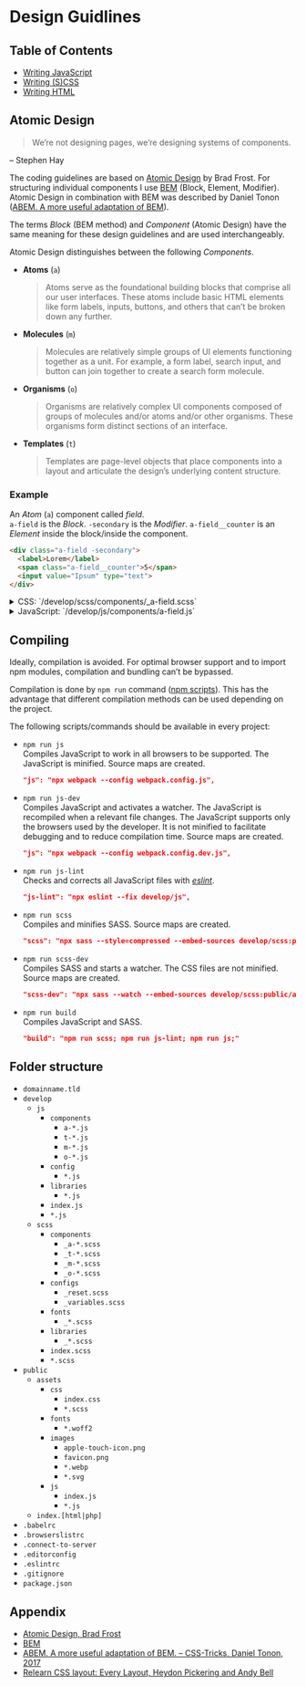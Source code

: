 # Design Guidlines

## Table of Contents

- [Writing JavaScript](js/README.md)
- [Writing (S)CSS](css/README.md)
- [Writing HTML](html/README.md)


## Atomic Design

> We’re not designing pages, we’re designing systems of components. 

– Stephen Hay

The coding guidelines are based on [Atomic Design](https://atomicdesign.bradfrost.com) by Brad Frost. For structuring individual components I use [BEM](https://getbem.com) (Block, Element, Modifier). Atomic Design in combination with BEM was described by Daniel Tonon ([ABEM. A more useful adaptation of BEM](https://css-tricks.com/abem-useful-adaptation-bem/)).

The terms *Block* (BEM method) and *Component* (Atomic Design) have the same meaning for these design guidelines and are used interchangeably.

Atomic Design distinguishes between the following *Components*.
- **Atoms** (`a`)
    > Atoms serve as the foundational building blocks that comprise all our user interfaces. These atoms include basic HTML elements like form labels, inputs, buttons, and others that can’t be broken down any further.
- **Molecules** (`m`) 
    > Molecules are relatively simple groups of UI elements functioning together as a unit. For example, a form label, search input, and button can join together to create a search form molecule.
- **Organisms** (`o`) 
    > Organisms are relatively complex UI components composed of groups of molecules and/or atoms and/or other organisms. These organisms form distinct sections of an interface.
- **Templates** (`t`)  
    > Templates are page-level objects that place components into a layout and articulate the design’s underlying content structure.

### Example

An *Atom* (`a`) component called *field*.  
`a-field` is the *Block*. `-secondary` is the *Modifier*. `a-field__counter` is an *Element* inside the block/inside the component.

```html
<div class="a-field -secondary">
  <label>Lorem</label>
  <span class="a-field__counter">5</span>
  <input value="Ipsum" type="text">
</div>
```

<details>
<summary>CSS: `/develop/scss/components/_a-field.scss`</summary>

```scss
.a-field {
  > label {
    font-weight: 700;
  }
  
  &.-secondary {
    > label {
      color: gray;
    }
  }
}

.a-field__counter {
  font-size: 0.8em;
}
```

</details>

<details>
<summary>JavaScript: `/develop/js/components/a-field.js`</summary>

```js
class AField {
  constructor(element) {
    const inputElement = element.querySelector('input');
    const counterElement = element.querySelector('.a-field__counter');
    
    function onInputChange() {
      counterElement.innerText = inputElement.value.length;
    }
    
    inputElement.addEventListener('change', onInputChange);
  }
}

export default AField;
```
</details>


## Compiling

Ideally, compilation is avoided. For optimal browser support and to import npm modules, compilation and bundling can’t be bypassed.

Compilation is done by `npm run` command ([npm scripts](https://docs.npmjs.com/cli/using-npm/scripts)). This has the advantage that different compilation methods can be used depending on the project.

The following scripts/commands should be available in every project:

- `npm run js`  
    Compiles JavaScript to work in all browsers to be supported. The JavaScript is minified. Source maps are created.  
  
    ```json
    "js": "npx webpack --config webpack.config.js",
    ```
    
- `npm run js-dev`  
    Compiles JavaScript and activates a watcher. The JavaScript is recompiled when a relevant file changes. The JavaScript supports only the browsers used by the developer. It is not minified to facilitate debugging and to reduce compilation time. Source maps are created.  
  
    ```json
    "js": "npx webpack --config webpack.config.dev.js",
    ```
  
- `npm run js-lint`  
    Checks and corrects all JavaScript files with [*eslint*](https://eslint.org).  
  
    ```json
    "js-lint": "npx eslint --fix develop/js",
    ```
  
- `npm run scss`  
    Compiles and minifies SASS. Source maps are created.  
  
    ```json
    "scss": "npx sass --style=compressed --embed-sources develop/scss:public/assets/css",
    ```
  
- `npm run scss-dev`  
    Compiles SASS and starts a watcher. The CSS files are not minified. Source maps are created.  
  
    ```json
    "scss-dev": "npx sass --watch --embed-sources develop/scss:public/assets/css",
    ```
  
- `npm run build`  
    Compiles JavaScript and SASS.  
  
    ```json
    "build": "npm run scss; npm run js-lint; npm run js;"
    ```


## Folder structure

- `domainname.tld`
- `develop`
    - `js`
        - `components`
            - `a-*.js`
            - `t-*.js`
            - `m-*.js`
            - `o-*.js`
        - `config`
            - `*.js`
        - `libraries`
            - `*.js`
        - `index.js`
        - `*.js`
    - `scss`
        - `components`
            - `_a-*.scss`
            - `_t-*.scss`
            - `_m-*.scss`
            - `_o-*.scss`
        - `configs`
            - `_reset.scss`
            - `_variables.scss`
        - `fonts`
            - `_*.scss`
        - `libraries`
            - `_*.scss`
        - `index.scss`
        - `*.scss`
- `public`
    - `assets`
        - `css`
            - `index.css`
            - `*.scss`
        - `fonts`
            - `*.woff2`
        - `images`
            - `apple-touch-icon.png`
            - `favicon.png`
            - `*.webp`
            - `*.svg`
        - `js`
            - `index.js`
            - `*.js`
    - `index.[html|php]`
- `.babelrc`
- `.browserslistrc`
- `.connect-to-server`
- `.editorconfig`
- `.eslintrc`
- `.gitignore`
- `package.json`


## Appendix

- [Atomic Design, Brad Frost](https://atomicdesign.bradfrost.com)
- [BEM](https://getbem.com)
- [ABEM. A more useful adaptation of BEM. – CSS-Tricks, Daniel Tonon, 2017](https://css-tricks.com/abem-useful-adaptation-bem/)
- [Relearn CSS layout: Every Layout, Heydon Pickering and Andy Bell](https://every-layout.dev)
